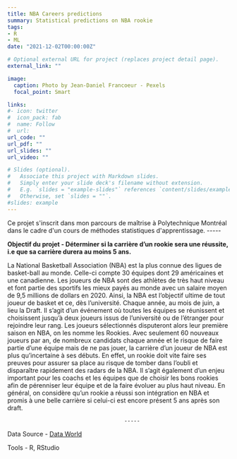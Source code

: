 ```yaml
---
title: NBA Careers predictions
summary: Statistical predictions on NBA rookie 
tags:
- R
- ML
date: "2021-12-02T00:00:00Z"

# Optional external URL for project (replaces project detail page).
external_link: ""

image:
  caption: Photo by Jean-Daniel Francoeur - Pexels
  focal_point: Smart

links:
#- icon: twitter
#  icon_pack: fab
#  name: Follow
#  url:
url_code: ""
url_pdf: ""
url_slides: ""
url_video: ""

# Slides (optional).
#   Associate this project with Markdown slides.
#   Simply enter your slide deck's filename without extension.
#   E.g. `slides = "example-slides"` references `content/slides/example-slides.md`.
#   Otherwise, set `slides = ""`.
#slides: example
---
```


Ce projet s'inscrit dans mon parcours de maîtrise à Polytechnique Montréal dans le cadre d'un cours de méthodes statistiques d'apprentissage. 
                                         -----

**Objectif du projet - Déterminer si la carrière d’un rookie sera une réussite, i.e que sa carrière durera au moins 5 ans.**

La National Basketball Association (NBA) est la plus connue des ligues de basket-ball au monde. Celle-ci compte 30 équipes dont 29 américaines et une canadienne. Les joueurs de NBA sont des athlètes de très haut niveau et font partie des sportifs les mieux payés au monde avec un salaire moyen de 9,5 millions de dollars en 2020. Ainsi, la NBA est l’objectif ultime de tout joueur de basket et ce, dès l’université. Chaque année, au mois de juin, a lieu la Draft.
Il s’agit d’un événement où toutes les équipes se réunissent et choisissent jusqu’à deux joueurs issus de l’université ou de l’étranger pour rejoindre leur rang. Les joueurs sélectionnés disputeront alors leur première saison en NBA, on les nomme les Rookies. Avec seulement 60 nouveaux joueurs par an, de nombreux candidats chaque année et le risque de faire partie d’une équipe mais de ne pas jouer, la carrière d’un joueur de NBA est plus qu’incertaine à ses débuts.
En effet, un rookie doit vite faire ses preuves pour assurer sa place au risque de tomber dans
l’oubli et disparaître rapidement des radars de la NBA. Il s’agit également d’un enjeu important pour les coachs et les équipes que de choisir les bons rookies afin de pérenniser leur équipe et de la faire évoluer au plus haut niveau. En général, on considère qu’un rookie a réussi son intégration en NBA et promis à une belle carrière si celui-ci est encore présent 5 ans après son draft.


                                         -----

Data Source - [Data World](https://data.world/exercises/logistic-regression-exercise-1)

Tools - R, RStudio



